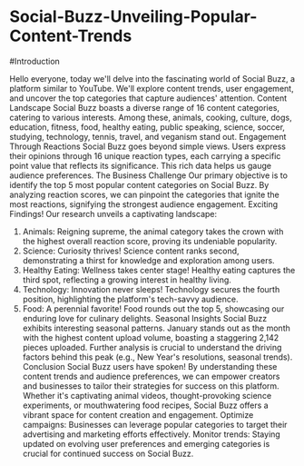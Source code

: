 # Social-Buzz-Unveiling-Popular-Content-Trends
#Introduction

Hello everyone, today we'll delve into the fascinating world of Social Buzz, a platform similar to YouTube. We'll explore content trends, user engagement, and uncover the top categories that capture audiences' attention.
Content Landscape
Social Buzz boasts a diverse range of 16 content categories, catering to various interests. Among these, animals, cooking, culture, dogs, education, fitness, food, healthy eating, public speaking, science, soccer, studying, technology, tennis, travel, and veganism stand out.
Engagement Through Reactions
Social Buzz goes beyond simple views. Users express their opinions through 16 unique reaction types, each carrying a specific point value that reflects its significance. This rich data helps us gauge audience preferences.
The Business Challenge
Our primary objective is to identify the top 5 most popular content categories on Social Buzz. By analyzing reaction scores, we can pinpoint the categories that ignite the most reactions, signifying the strongest audience engagement.
Exciting Findings!
Our research unveils a captivating landscape:
1.	Animals: Reigning supreme, the animal category takes the crown with the highest overall reaction score, proving its undeniable popularity.
2.	Science: Curiosity thrives! Science content ranks second, demonstrating a thirst for knowledge and exploration among users.
3.	Healthy Eating: Wellness takes center stage! Healthy eating captures the third spot, reflecting a growing interest in healthy living.
4.	Technology: Innovation never sleeps! Technology secures the fourth position, highlighting the platform's tech-savvy audience.
5.	Food: A perennial favorite! Food rounds out the top 5, showcasing our enduring love for culinary delights.
Seasonal Insights
Social Buzz exhibits interesting seasonal patterns. January stands out as the month with the highest content upload volume, boasting a staggering 2,142 pieces uploaded. Further analysis is crucial to understand the driving factors behind this peak (e.g., New Year's resolutions, seasonal trends).
Conclusion
Social Buzz users have spoken! By understanding these content trends and audience preferences, we can empower creators and businesses to tailor their strategies for success on this platform. Whether it's captivating animal videos, thought-provoking science experiments, or mouthwatering food recipes, Social Buzz offers a vibrant space for content creation and engagement.
  Optimize campaigns: Businesses can leverage popular categories to target their advertising and marketing efforts effectively. 
  Monitor trends: Staying updated on evolving user preferences and emerging categories is crucial for continued success on Social Buzz.

